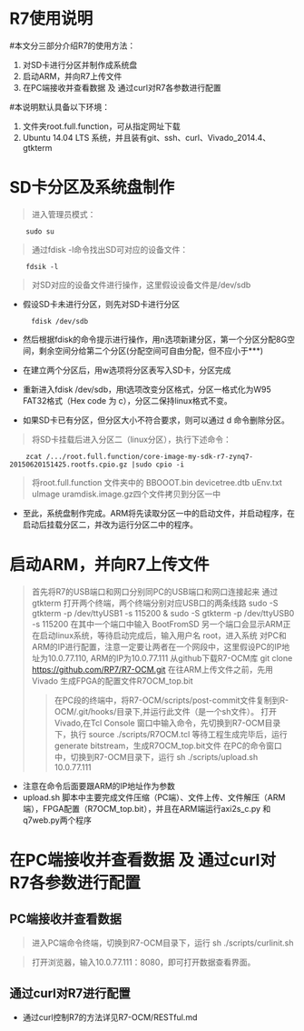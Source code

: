 R7使用说明
==========================================
#本文分三部分介绍R7的使用方法：
1. 对SD卡进行分区并制作成系统盘
2. 启动ARM，并向R7上传文件
3. 在PC端接收并查看数据 及 通过curl对R7各参数进行配置

#本说明默认具备以下环境：
1. 文件夹root.full.function，可从指定网址下载
2. Ubuntu 14.04 LTS 系统，并且装有git、ssh、curl、Vivado_2014.4、gtkterm


# SD卡分区及系统盘制作
> 进入管理员模式：
	
        sudo su
> 通过fdisk -l命令找出SD可对应的设备文件：
	
        fdsik -l
> 对SD对应的设备文件进行操作，这里假设设备文件是/dev/sdb
- 假设SD卡未进行分区，则先对SD卡进行分区
	
        fdisk /dev/sdb
- 然后根据fdisk的命令提示进行操作，用n选项新建分区，第一个分区分配8G空间，剩余空间分给第二个分区(分配空间可自由分配，但不应小于***)
- 在建立两个分区后，用w选项将分区表写入SD卡，分区完成
- 重新进入fdisk /dev/sdb，用t选项改变分区格式，分区一格式化为W95 FAT32格式（Hex code 为 c），分区二保持linux格式不变。
* 如果SD卡已有分区，但分区大小不符合要求，则可以通过 d 命令删除分区。

> 将SD卡挂载后进入分区二（linux分区），执行下述命令：
	
        zcat /.../root.full.function/core-image-my-sdk-r7-zynq7-20150620151425.rootfs.cpio.gz |sudo cpio -i

> 将root.full.function 文件夹中的 BBOOOT.bin  devicetree.dtb  uEnv.txt  uImage uramdisk.image.gz四个文件拷贝到分区一中
* 至此，系统盘制作完成。ARM将先读取分区一中的启动文件，并启动程序，在启动后挂载分区二，并改为运行分区二中的程序。



# 启动ARM，并向R7上传文件


> 首先将R7的USB端口和网口分别同PC的USB端口和网口连接起来
> 通过gtkterm 打开两个终端，两个终端分别对应USB口的两条线路
        sudo -S gtkterm -p /dev/ttyUSB1 -s 115200 &
        sudo -S gtkterm -p /dev/ttyUSB0 -s 115200 
> 在其中一个端口中输入
        BootFromSD
> 另一个端口会显示ARM正在启动linux系统，等待启动完成后，输入用户名 root，进入系统
> 对PC和ARM的IP进行配置，注意一定要让两者在一个网段中，这里假设PC的IP地址为10.0.77.110, ARM的IP为10.0.77.111
> 从github下载R7-OCM库
        git clone https://github.com/RP7/R7-OCM.git
> 在往ARM上传文件之前，先用Vivado 生成FPGA的配置文件R7OCM_top.bit
>> 在PC段的终端中，将R7-OCM/scripts/post-commit文件复制到R-OCM/.git/hooks/目录下,并运行此文件（是一个sh文件）。
>> 打开Vivado,在Tcl Console 窗口中输入命令，先切换到R7-OCM目录下，执行
        source ./scripts/R7OCM.tcl
>> 等待工程生成完毕后，运行generate bitstream，生成R7OCM_top.bit文件
>> 在PC的命令窗口中，切换到R7-OCM目录下，运行
        sh ./scripts/upload.sh 10.0.77.111
* 注意在命令后面要跟ARM的IP地址作为参数
* upload.sh 脚本中主要完成文件压缩（PC端）、文件上传、文件解压（ARM端），FPGA配置（R7OCM_top.bit），并且在ARM端运行axi2s_c.py 和 q7web.py两个程序

# 在PC端接收并查看数据 及 通过curl对R7各参数进行配置

## PC端接收并查看数据

> 进入PC端命令终端，切换到R7-OCM目录下，运行
        sh ./scripts/curlinit.sh

> 打开浏览器，输入10.0.77.111：8080，即可打开数据查看界面。

## 通过curl对R7进行配置
* 通过curl控制R7的方法详见R7-OCM/RESTful.md
